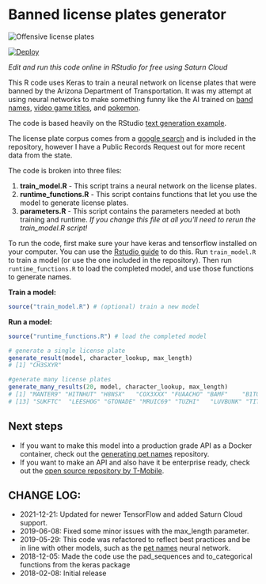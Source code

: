 # Banned license plates generator

![Offensive license plates](banned-plates.jpg)


<a href="https://raw.githubusercontent.com/saturncloud/banned-license-plates/main/saturn.json">
  <img src="https://saturncloud.io/images/embed/run-in-saturn-cloud.svg" alt="Deploy">
</a>

_Edit and run this code online in RStudio for free using Saturn Cloud_

This R code uses Keras to train a neural network on license plates that were banned by the Arizona Department of Transportation. It was my attempt at using neural networks to make something funny like the AI trained on [band names](https://twitter.com/botnikstudios/status/955870327652970496
), [video game titles](https://disexplications.tumblr.com/post/159165060164/video-game-titles-created-by-a-neural-network), and [pokemon](http://aiweirdness.com/post/147834883707/pokemon-generated-by-neural-network).

The code is based heavily on the RStudio [text generation example](https://keras.rstudio.com/articles/examples/lstm_text_generation.html).

The license plate corpus comes from a [google search](http://www.governmentattic.org/7docs/AZ-BannedPlates_2012.pdf) and is included in the repository, however I have a Public Records Request out for more recent data from the state.

The code is broken into three files:

  1. __train_model.R__ - This script trains a neural network on the license plates.
  2. __runtime_functions.R__ - This script contains functions that let you use the model to generate license plates.
  3. __parameters.R__ - This script contains the parameters needed at both training and runtime. _If you change this file at all you'll need to rerun the train_model.R script!_

To run the code, first make sure your have keras and tensorflow installed on your computer. You can use the [Rstudio guide](https://keras.rstudio.com/) to do this. Run `train_model.R` to train a model (or use the one included in the repository). Then run `runtime_functions.R` to load the completed model, and use those functions to generate names.

__Train a model:__
```r
source("train_model.R") # (optional) train a new model
```

__Run a model:__
```r
source("runtime_functions.R") # load the completed model

# generate a single license plate
generate_result(model, character_lookup, max_length)
# [1] "CH3SXYR"

#generate many license plates
generate_many_results(20, model, character_lookup, max_length)
# [1] "MANTER9" "HITNHUT" "H8NSX"   "COX3XXX" "FUAACHO" "BAMF"    "B1TGUAN" "2DAMLOW" "4STRUT"  "C0MMAMP" "PASFTC"  "H8LTRS" 
# [13] "SUKFTC"  "LEESHOG" "GTONADE" "MRUIC69" "TUZHI"   "LUVBUNK" "TITEIL"  "HO4FIN" 
```

## Next steps

* If you want to make this model into a production grade API as a Docker container, check out the [generating pet names](https://github.com/nolis-llc/pet-names) repository.
* If you want to make an API and also have it be enterprise ready, check out the [open source repository by T-Mobile](https://github.com/tmobile/r-tensorflow-api).

## CHANGE LOG:

* 2021-12-21: Updated for newer TensorFlow and added Saturn Cloud support.
* 2019-06-08: Fixed some minor issues with the max_length parameter. 
* 2019-05-29: This code was refactored to reflect best practices and be in line with other models, such as the  [pet names](https://github.com/nolis-llc/pet-names) neural network.
* 2018-12-05: Made the code use the pad_sequences and to_categorical functions from the keras package
* 2018-02-08: Initial release

